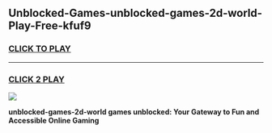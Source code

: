 
## Unblocked-Games-unblocked-games-2d-world-Play-Free-kfuf9
<h3>
<a href="https://premium76.site?title=unblocked-games-2d-world&ref=10A">CLICK TO PLAY</a></h3>
<hr>

<h3>
<a href="https://premium76.site?title=unblocked-games-2d-world&ref=10A">CLICK 2 PLAY</a>
  
</h3>

<a href="https://premium76.site?title=unblocked-games-2d-world&ref=10A"><img src="https://clearcache.store/games.png"></a>


**unblocked-games-2d-world games unblocked: Your Gateway to Fun and Accessible Online Gaming**
